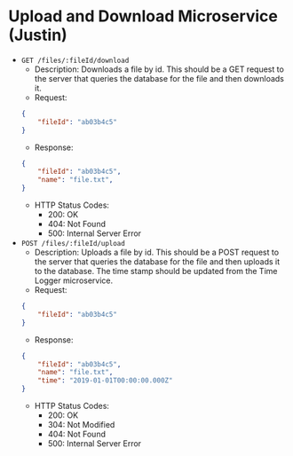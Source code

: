 # **Upload and Download Microservice (Justin)**

- `GET /files/:fileId/download`
    - Description: Downloads a file by id. This should be a GET request to the server that queries the database for the file and then downloads it.
    - Request: 
    ```json
    {
        "fileId": "ab03b4c5"
    }
    ```
    - Response: 
    ```json
    {
        "fileId": "ab03b4c5",       
        "name": "file.txt",
    }
    ```
    - HTTP Status Codes:
        - 200: OK
        - 404: Not Found
        - 500: Internal Server Error
- `POST /files/:fileId/upload`
    - Description: Uploads a file by id. This should be a POST request to the server that queries the database for the file and then uploads it to the database. The time stamp should be updated from the Time Logger microservice.
    - Request: 
    ```json
    {
        "fileId": "ab03b4c5"
    }
    ```
    - Response: 
    ```json
    {
        "fileId": "ab03b4c5",
        "name": "file.txt",
        "time": "2019-01-01T00:00:00.000Z"
    }
    ```
    - HTTP Status Codes:
        - 200: OK
        - 304: Not Modified
        - 404: Not Found
        - 500: Internal Server Error
